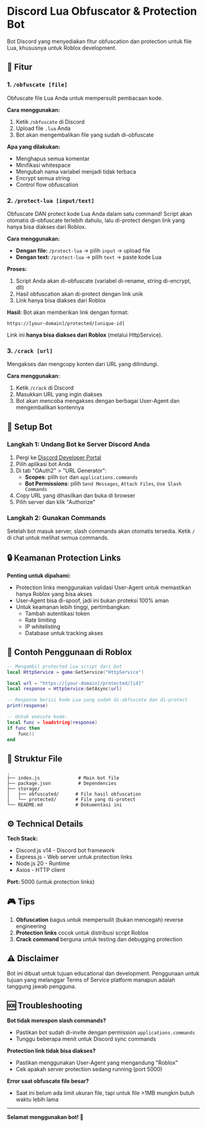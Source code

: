 # Discord Lua Obfuscator & Protection Bot

Bot Discord yang menyediakan fitur obfuscation dan protection untuk file Lua, khususnya untuk Roblox development.

## 🎯 Fitur

### 1. `/obfuscate [file]`
Obfuscate file Lua Anda untuk mempersulit pembacaan kode.

**Cara menggunakan:**
1. Ketik `/obfuscate` di Discord
2. Upload file `.lua` Anda
3. Bot akan mengembalikan file yang sudah di-obfuscate

**Apa yang dilakukan:**
- Menghapus semua komentar
- Minifikasi whitespace
- Mengubah nama variabel menjadi tidak terbaca
- Encrypt semua string
- Control flow obfuscation

### 2. `/protect-lua [input/text]`
Obfuscate DAN protect kode Lua Anda dalam satu command! Script akan otomatis di-obfuscate terlebih dahulu, lalu di-protect dengan link yang hanya bisa diakses dari Roblox.

**Cara menggunakan:**
- **Dengan file:** `/protect-lua` → pilih `input` → upload file
- **Dengan text:** `/protect-lua` → pilih `text` → paste kode Lua

**Proses:**
1. Script Anda akan di-obfuscate (variabel di-rename, string di-encrypt, dll)
2. Hasil obfuscation akan di-protect dengan link unik
3. Link hanya bisa diakses dari Roblox

**Hasil:**
Bot akan memberikan link dengan format:
```
https://[your-domain]/protected/[unique-id]
```

Link ini **hanya bisa diakses dari Roblox** (melalui HttpService).

### 3. `/crack [url]`
Mengakses dan mengcopy konten dari URL yang dilindungi.

**Cara menggunakan:**
1. Ketik `/crack` di Discord
2. Masukkan URL yang ingin diakses
3. Bot akan mencoba mengakses dengan berbagai User-Agent dan mengembalikan kontennya

## 🚀 Setup Bot

### Langkah 1: Undang Bot ke Server Discord Anda

1. Pergi ke [Discord Developer Portal](https://discord.com/developers/applications)
2. Pilih aplikasi bot Anda
3. Di tab "OAuth2" > "URL Generator":
   - **Scopes**: pilih `bot` dan `applications.commands`
   - **Bot Permissions**: pilih `Send Messages`, `Attach Files`, `Use Slash Commands`
4. Copy URL yang dihasilkan dan buka di browser
5. Pilih server dan klik "Authorize"

### Langkah 2: Gunakan Commands

Setelah bot masuk server, slash commands akan otomatis tersedia. Ketik `/` di chat untuk melihat semua commands.

## 🔒 Keamanan Protection Links

**Penting untuk dipahami:**
- Protection links menggunakan validasi User-Agent untuk memastikan hanya Roblox yang bisa akses
- User-Agent bisa di-spoof, jadi ini bukan proteksi 100% aman
- Untuk keamanan lebih tinggi, pertimbangkan:
  - Tambah autentikasi token
  - Rate limiting
  - IP whitelisting
  - Database untuk tracking akses

## 📝 Contoh Penggunaan di Roblox

```lua
-- Mengambil protected Lua script dari bot
local HttpService = game:GetService("HttpService")

local url = "https://[your-domain]/protected/[id]"
local response = HttpService:GetAsync(url)

-- Response berisi kode Lua yang sudah di-obfuscate dan di-protect
print(response)

-- Untuk execute kode:
local func = loadstring(response)
if func then
    func()
end
```

## 📂 Struktur File

```
.
├── index.js              # Main bot file
├── package.json          # Dependencies
├── storage/
│   ├── obfuscated/      # File hasil obfuscation
│   └── protected/       # File yang di-protect
└── README.md            # Dokumentasi ini
```

## ⚙️ Technical Details

**Tech Stack:**
- Discord.js v14 - Discord bot framework
- Express.js - Web server untuk protection links
- Node.js 20 - Runtime
- Axios - HTTP client

**Port:** 5000 (untuk protection links)

## 🎮 Tips

1. **Obfuscation** bagus untuk mempersulit (bukan mencegah) reverse engineering
2. **Protection links** cocok untuk distribusi script Roblox
3. **Crack command** berguna untuk testing dan debugging protection

## ⚠️ Disclaimer

Bot ini dibuat untuk tujuan educational dan development. Penggunaan untuk tujuan yang melanggar Terms of Service platform manapun adalah tanggung jawab pengguna.

## 🆘 Troubleshooting

**Bot tidak merespon slash commands?**
- Pastikan bot sudah di-invite dengan permission `applications.commands`
- Tunggu beberapa menit untuk Discord sync commands

**Protection link tidak bisa diakses?**
- Pastikan menggunakan User-Agent yang mengandung "Roblox"
- Cek apakah server protection sedang running (port 5000)

**Error saat obfuscate file besar?**
- Saat ini belum ada limit ukuran file, tapi untuk file >1MB mungkin butuh waktu lebih lama

---

**Selamat menggunakan bot! 🎉**
